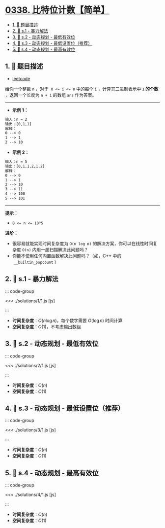 # [0338. 比特位计数【简单】](https://github.com/tnotesjs/TNotes.leetcode/tree/main/notes/0338.%20%E6%AF%94%E7%89%B9%E4%BD%8D%E8%AE%A1%E6%95%B0%E3%80%90%E7%AE%80%E5%8D%95%E3%80%91)

<!-- region:toc -->

- [1. 📝 题目描述](#1--题目描述)
- [2. 🎯 s.1 - 暴力解法](#2--s1---暴力解法)
- [3. 🎯 s.2 - 动态规划 - 最低有效位](#3--s2---动态规划---最低有效位)
- [4. 🎯 s.3 - 动态规划 - 最低设置位（推荐）](#4--s3---动态规划---最低设置位推荐)
- [5. 🎯 s.4 - 动态规划 - 最高有效位](#5--s4---动态规划---最高有效位)

<!-- endregion:toc -->

## 1. 📝 题目描述

- [leetcode](https://leetcode.cn/problems/counting-bits/)

给你一个整数 `n` ，对于  `0 <= i <= n` 中的每个 `i` ，计算其二进制表示中 **`1` 的个数** ，返回一个长度为 `n + 1` 的数组 `ans` 作为答案。

---

- **示例 1：**

```txt
输入：n = 2
输出：[0,1,1]
解释：
0 --> 0
1 --> 1
2 --> 10
```

- **示例 2：**

```txt
输入：n = 5
输出：[0,1,1,2,1,2]
解释：
0 --> 0
1 --> 1
2 --> 10
3 --> 11
4 --> 100
5 --> 101
```

---

**提示：**

- `0 <= n <= 10^5`

**进阶：**

- 很容易就能实现时间复杂度为 `O(n log n)` 的解决方案，你可以在线性时间复杂度 `O(n)` 内用一趟扫描解决此问题吗？
- 你能不使用任何内置函数解决此问题吗？（如，C++ 中的  `__builtin_popcount` ）

## 2. 🎯 s.1 - 暴力解法

::: code-group

<<< ./solutions/1/1.js [js]

:::

- **时间复杂度**：$O(n\log{n})$，每个数字需要 $O(\log{n})$ 时间计算
- **空间复杂度**：$O(1)$，不考虑输出数组

## 3. 🎯 s.2 - 动态规划 - 最低有效位

::: code-group

<<< ./solutions/2/1.js [js]

:::

- **时间复杂度**：$O(n)$
- **空间复杂度**：$O(1)$

## 4. 🎯 s.3 - 动态规划 - 最低设置位（推荐）

::: code-group

<<< ./solutions/3/1.js [js]

:::

- **时间复杂度**：$O(n)$
- **空间复杂度**：$O(1)$

## 5. 🎯 s.4 - 动态规划 - 最高有效位

::: code-group

<<< ./solutions/4/1.js [js]

:::

- **时间复杂度**：$O(n)$
- **空间复杂度**：$O(1)$
